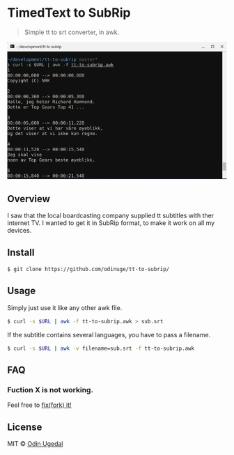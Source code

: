 
# TimedText to SubRip
> Simple tt to srt converter, in awk.

![screenshot](screenshot.png)

## Overview

I saw that the local boardcasting company supplied tt subtitles with ther internet TV. I wanted to get it in SubRip format, to make it work on all my devices. 
 
## Install

```sh
$ git clone https://github.com/odinuge/tt-to-subrip/
```


## Usage

Simply just use it like any other awk file.

```sh
$ curl -s $URL | awk -f tt-to-subrip.awk > sub.srt
```

If the subtitle contains several languages, you have to pass a filename.
```sh
$ curl -s $URL | awk -v filename=sub.srt -f tt-to-subrip.awk
```


## FAQ

### Fuction X is not working.

Feel free to [fix(fork) it!](https://github.com/odinuge/tt-to-subrip/fork) 


## License

MIT © [Odin Ugedal](https://ugedal.com)
